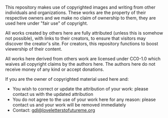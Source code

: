 This repository makes use of copyrighted images and writing from other individuals and organizations. These works are 
the property of their respective owners and we make no claim of ownership to them, they are used here under "fair use" 
of copyright.

All works created by others here are fully attributed (unless this is somehow not possible), with links to their 
creators, to ensure that visitors may discover the creator's site. For creators, this repository functions to boost 
viewership of their content. 

All works here derived from others work are licensed under CC0-1.0 which waives all copyright claims by the authors 
here. The authors here do not receive money of any kind or accept donations.

If you are the owner of copyrighted material used here and:

* You wish to correct or update the attribution of your work: please contact us with the updated attribution
* You do not agree to the use of your work here for any reason: please contact us and your work will be removed immediately
* Contact: [gdl@loveletterstofutureme.org](mailto:gdl@loveletterstofutureme.org)  
